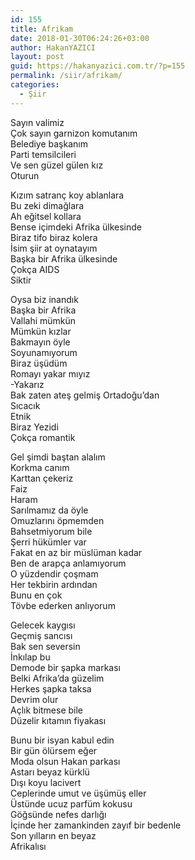 ```yaml
---
id: 155
title: Afrikam
date: 2018-01-30T06:24:26+03:00
author: HakanYAZICI
layout: post
guid: https://hakanyazici.com.tr/?p=155
permalink: /siir/afrikam/
categories:
  - Şiir
---
```

Sayın valimiz  
Çok sayın garnizon komutanım  
Belediye başkanım  
Parti temsilcileri  
Ve sen güzel gülen kız  
Oturun

Kızım satranç koy ablanlara  
Bu zeki dimağlara  
Ah eğitsel kollara  
Bense içimdeki Afrika ülkesinde  
Biraz tifo biraz kolera  
İsim şiir at oynatayım  
Başka bir Afrika ülkesinde  
Çokça AIDS  
Siktir

Oysa biz inandık  
Başka bir Afrika  
Vallahi mümkün  
Mümkün kızlar  
Bakmayın öyle  
Soyunamıyorum  
Biraz üşüdüm  
Romayı yakar mıyız  
-Yakarız  
Bak zaten ateş gelmiş Ortadoğu&#8217;dan  
Sıcacık  
Etnik  
Biraz Yezidi  
Çokça romantik

Gel şimdi baştan alalım  
Korkma canım  
Karttan çekeriz  
Faiz  
Haram  
Sarılmamız da öyle  
Omuzlarını öpmemden  
Bahsetmiyorum bile  
Şerri hükümler var  
Fakat en az bir müslüman kadar  
Ben de arapça anlamıyorum  
O yüzdendir çoşmam  
Her tekbirin ardından  
Bunu en çok  
Tövbe ederken anlıyorum

Gelecek kaygısı  
Geçmiş sancısı  
Bak sen seversin  
İnkılap bu  
Demode bir şapka markası  
Belki Afrika&#8217;da güzelim  
Herkes şapka taksa  
Devrim olur  
Açlık bitmese bile  
Düzelir kıtamın fiyakası

Bunu bir isyan kabul edin  
Bir gün ölürsem eğer  
Moda olsun Hakan parkası  
Astarı beyaz kürklü  
Dışı koyu lacivert  
Ceplerinde umut ve üşümüş eller  
Üstünde ucuz parfüm kokusu  
Göğsünde nefes darlığı  
İçinde her zamankinden zayıf bir bedenle  
Son yılların en beyaz  
Afrikalısı